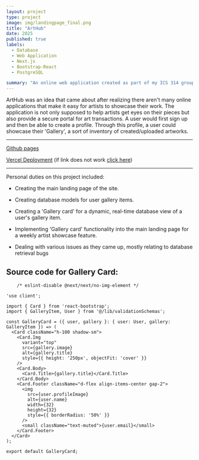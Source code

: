 ```yaml
---
layout: project
type: project
image: img/landingpage_final.png
title: "ArtHub"
date: 2025
published: true
labels:
  - Database
  - Web Application
  - Next.js
  - Bootstrap-React
  - PostgreSQL

summary: "An online web application created as part of my ICS 314 group project."
---
```


ArtHub was an idea that came about after realizing there aren't many online applications that make it easy for artists to showcase their work. 
The application is not only supposed to help artists get eyes on their pieces but also provide a secure portal for art transactions. A user would first
sign up and then be able to create a profile. Through this profile, a user could showcase their 'Gallery', a sort of inventory of created/uploaded artworks.
______________________________________________________________________________________________

[Github pages](https://arthub-final-project.github.io/arthub.github.io/)

[Vercel Deployment](https://vercel.com/jays-projects-2f307c71/arthub-314)
(if link does not work [click here](https://arthub-314-cyan.vercel.app/))
______________________________________________________________________________________________

Personal duties on this project included:
- Creating the main landing page of the site.
  
- Creating database models for user gallery items.
  
- Creating a 'Gallery card' for a dynamic, real-time database view of a user's gallery item.
  
- Implementing 'Gallery card' functionality into the main landing page for a weekly artist showcase
  feature.

- Dealing with various issues as they came up, mostly relating to database retrieval bugs


## Source code for Gallery Card: 
```
    /* eslint-disable @next/next/no-img-element */

'use client';

import { Card } from 'react-bootstrap';
import { GalleryItem, User } from '@/lib/validationSchemas';

const GalleryCard = ({ user, gallery }: { user: User, gallery: GalleryItem }) => (
  <Card className="h-100 shadow-sm">
    <Card.Img
      variant="top"
      src={gallery.image}
      alt={gallery.title}
      style={{ height: '250px', objectFit: 'cover' }}
    />
    <Card.Body>
      <Card.Title>{gallery.title}</Card.Title>
    </Card.Body>
    <Card.Footer className="d-flex align-items-center gap-2">
      <img
        src={user.profileImage}
        alt={user.name}
        width={32}
        height={32}
        style={{ borderRadius: '50%' }}
      />
      <small className="text-muted">{user.email}</small>
    </Card.Footer>
  </Card>
);

export default GalleryCard;

```
